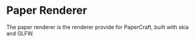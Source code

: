 # Paper Renderer
The paper renderer is the renderer provide for PaperCraft, built with skia and GLFW.